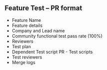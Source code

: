 ## Feature Test – PR format

* Feature Name
* Feature details <link>
* Company and Lead name
* Community functional test pass rate (100%)
* Reviewers
* Test plan <link>
* Dependent Test script PR - Test scripts <link>
* Test reviewers
* Merge logs <links>
